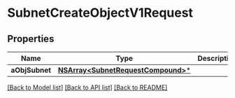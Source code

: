 # SubnetCreateObjectV1Request

## Properties
Name | Type | Description | Notes
------------ | ------------- | ------------- | -------------
**aObjSubnet** | [**NSArray&lt;SubnetRequestCompound&gt;***](SubnetRequestCompound.md) |  | 

[[Back to Model list]](../README.md#documentation-for-models) [[Back to API list]](../README.md#documentation-for-api-endpoints) [[Back to README]](../README.md)


